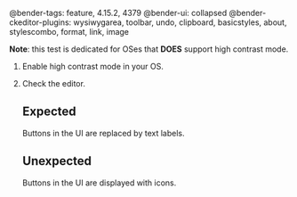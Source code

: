 @bender-tags: feature, 4.15.2, 4379
@bender-ui: collapsed
@bender-ckeditor-plugins: wysiwygarea, toolbar, undo, clipboard, basicstyles, about, stylescombo, format, link, image

**Note**: this test is dedicated for OSes that **DOES** support high contrast mode.

1. Enable high contrast mode in your OS.
2. Check the editor.

	## Expected

	Buttons in the UI are replaced by text labels.

	## Unexpected

	Buttons in the UI are displayed with icons.

